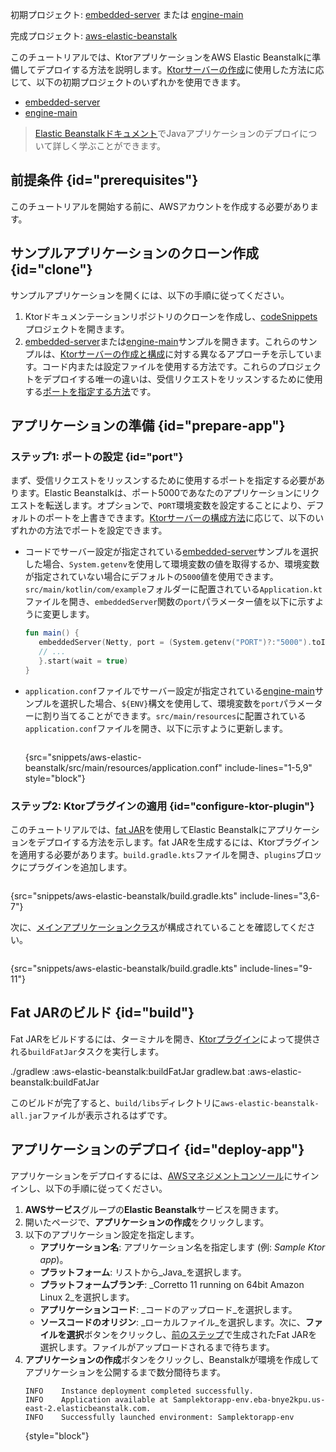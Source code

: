 [//]: # (title: AWS Elastic Beanstalk)

<show-structure for="chapter" depth="2"/>

<tldr>
<p>
<control>初期プロジェクト</control>: <a href="https://github.com/ktorio/ktor-documentation/tree/%ktor_version%/codeSnippets/snippets/embedded-server">embedded-server</a> または 
<a href="https://github.com/ktorio/ktor-documentation/tree/%ktor_version%/codeSnippets/snippets/engine-main">engine-main</a>
</p>
<p>
<control>完成プロジェクト</control>: <a href="https://github.com/ktorio/ktor-documentation/tree/%ktor_version%/codeSnippets/snippets/aws-elastic-beanstalk">aws-elastic-beanstalk</a>
</p>
</tldr>

このチュートリアルでは、KtorアプリケーションをAWS Elastic Beanstalkに準備してデプロイする方法を説明します。[Ktorサーバーの作成](server-create-and-configure.topic)に使用した方法に応じて、以下の初期プロジェクトのいずれかを使用できます。
* [embedded-server](https://github.com/ktorio/ktor-documentation/tree/%ktor_version%/codeSnippets/snippets/embedded-server)
* [engine-main](https://github.com/ktorio/ktor-documentation/tree/%ktor_version%/codeSnippets/snippets/engine-main)

> [Elastic Beanstalkドキュメント](https://docs.aws.amazon.com/elasticbeanstalk/latest/dg/create_deploy_Java.html)でJavaアプリケーションのデプロイについて詳しく学ぶことができます。

## 前提条件 {id="prerequisites"}
このチュートリアルを開始する前に、AWSアカウントを作成する必要があります。

## サンプルアプリケーションのクローン作成 {id="clone"}
サンプルアプリケーションを開くには、以下の手順に従ってください。

1. Ktorドキュメンテーションリポジトリのクローンを作成し、[codeSnippets](https://github.com/ktorio/ktor-documentation/tree/%ktor_version%/codeSnippets)プロジェクトを開きます。
2. [embedded-server](https://github.com/ktorio/ktor-documentation/tree/%ktor_version%/codeSnippets/snippets/embedded-server)または[engine-main](https://github.com/ktorio/ktor-documentation/tree/%ktor_version%/codeSnippets/snippets/engine-main)サンプルを開きます。これらのサンプルは、[Ktorサーバーの作成と構成](server-create-and-configure.topic)に対する異なるアプローチを示しています。コード内または設定ファイルを使用する方法です。これらのプロジェクトをデプロイする唯一の違いは、受信リクエストをリッスンするために使用する[ポートを指定する方法](#port)です。

## アプリケーションの準備 {id="prepare-app"}

### ステップ1: ポートの設定 {id="port"}

まず、受信リクエストをリッスンするために使用するポートを指定する必要があります。Elastic Beanstalkは、ポート5000であなたのアプリケーションにリクエストを転送します。オプションで、`PORT`環境変数を設定することにより、デフォルトのポートを上書きできます。[Ktorサーバーの構成方法](server-create-and-configure.topic)に応じて、以下のいずれかの方法でポートを設定できます。
* コードでサーバー設定が指定されている[embedded-server](https://github.com/ktorio/ktor-documentation/tree/%ktor_version%/codeSnippets/snippets/embedded-server)サンプルを選択した場合、`System.getenv`を使用して環境変数の値を取得するか、環境変数が指定されていない場合にデフォルトの`5000`値を使用できます。`src/main/kotlin/com/example`フォルダーに配置されている`Application.kt`ファイルを開き、`embeddedServer`関数の`port`パラメーター値を以下に示すように変更します。
   ```kotlin
   fun main() {
      embeddedServer(Netty, port = (System.getenv("PORT")?:"5000").toInt()) {
      // ...
      }.start(wait = true)
   }
    ```

* `application.conf`ファイルでサーバー設定が指定されている[engine-main](https://github.com/ktorio/ktor-documentation/tree/%ktor_version%/codeSnippets/snippets/engine-main)サンプルを選択した場合、`${ENV}`構文を使用して、環境変数を`port`パラメーターに割り当てることができます。`src/main/resources`に配置されている`application.conf`ファイルを開き、以下に示すように更新します。
   ```
   ```
  {src="snippets/aws-elastic-beanstalk/src/main/resources/application.conf" include-lines="1-5,9" style="block"}

### ステップ2: Ktorプラグインの適用 {id="configure-ktor-plugin"}
このチュートリアルでは、[fat JAR](server-fatjar.md)を使用してElastic Beanstalkにアプリケーションをデプロイする方法を示します。fat JARを生成するには、Ktorプラグインを適用する必要があります。`build.gradle.kts`ファイルを開き、`plugins`ブロックにプラグインを追加します。
```groovy
```
{src="snippets/aws-elastic-beanstalk/build.gradle.kts" include-lines="3,6-7"}

次に、[メインアプリケーションクラス](server-dependencies.topic#create-entry-point)が構成されていることを確認してください。
```kotlin
```
{src="snippets/aws-elastic-beanstalk/build.gradle.kts" include-lines="9-11"}

## Fat JARのビルド {id="build"}
Fat JARをビルドするには、ターミナルを開き、[Ktorプラグイン](#configure-ktor-plugin)によって提供される`buildFatJar`タスクを実行します。

<tabs group="os">
<tab title="Linux/macOS" group-key="unix">
<code-block>./gradlew :aws-elastic-beanstalk:buildFatJar</code-block>
</tab>
<tab title="Windows" group-key="windows">
<code-block>gradlew.bat :aws-elastic-beanstalk:buildFatJar</code-block>
</tab>
</tabs>

このビルドが完了すると、`build/libs`ディレクトリに`aws-elastic-beanstalk-all.jar`ファイルが表示されるはずです。

## アプリケーションのデプロイ {id="deploy-app"}
アプリケーションをデプロイするには、[AWSマネジメントコンソール](https://aws.amazon.com/console/)にサインインし、以下の手順に従ってください。
1. **AWSサービス**グループの**Elastic Beanstalk**サービスを開きます。
2. 開いたページで、**アプリケーションの作成**をクリックします。
3. 以下のアプリケーション設定を指定します。
   * **アプリケーション名**: アプリケーション名を指定します (例: _Sample Ktor app_)。
   * **プラットフォーム**: リストから_Java_を選択します。
   * **プラットフォームブランチ**: _Corretto 11 running on 64bit Amazon Linux 2_を選択します。
   * **アプリケーションコード**: _コードのアップロード_を選択します。
   * **ソースコードのオリジン**: _ローカルファイル_を選択します。次に、**ファイルを選択**ボタンをクリックし、[前のステップ](#build)で生成されたFat JARを選択します。ファイルがアップロードされるまで待ちます。
4. **アプリケーションの作成**ボタンをクリックし、Beanstalkが環境を作成してアプリケーションを公開するまで数分間待ちます。
   ```
   INFO    Instance deployment completed successfully.
   INFO    Application available at Samplektorapp-env.eba-bnye2kpu.us-east-2.elasticbeanstalk.com.
   INFO    Successfully launched environment: Samplektorapp-env
   ```
   {style="block"}